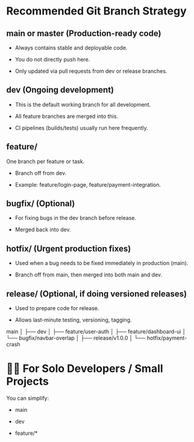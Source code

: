 # Recommended Git Branch Strategy

## main or master (Production-ready code)

- Always contains stable and deployable code.

- You do not directly push here.

- Only updated via pull requests from dev or release branches.

## dev (Ongoing development)

- This is the default working branch for all development.

- All feature branches are merged into this.

- CI pipelines (builds/tests) usually run here frequently.

## feature/<feature-name>

One branch per feature or task.

- Branch off from dev.

- Example: feature/login-page, feature/payment-integration.

## bugfix/<bug-name> (Optional)

- For fixing bugs in the dev branch before release.

- Merged back into dev.

## hotfix/<issue-name> (Urgent production fixes)

- Used when a bug needs to be fixed immediately in production (main).

- Branch off from main, then merged into both main and dev.

## release/<version> (Optional, if doing versioned releases)

- Used to prepare code for release.

- Allows last-minute testing, versioning, tagging.

main
│
├── dev
│ ├── feature/user-auth
│ ├── feature/dashboard-ui
│ └── bugfix/navbar-overlap
│
├── release/v1.0.0
│
└── hotfix/payment-crash

# 👨‍💻 For Solo Developers / Small Projects

You can simplify:

- main

- dev

- feature/\*

